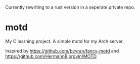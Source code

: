 Currently rewriting to a rust version in a seperate private repo.
# motd
My C learning project. A simple motd for my Arch server.


Inspired by https://github.com/bcyran/fancy-motd and https://github.com/HermannBjorgvin/MOTD
